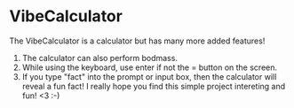 # VibeCalculator
The VibeCalculator is a calculator but has many more added features!
1. The calculator can also perform bodmass.
2. While using the keyboard, use enter if not the = button on the screen.
3. If you type "fact" into the prompt or input box, then the calculator will reveal a fun fact!
I really hope you find this simple project intereting and fun! <3 :-) 
